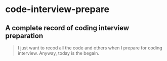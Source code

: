 # code-interview-prepare
## A complete record of coding interview preparation
> I just want to recod all the code and others when I prepare for coding interview. Anyway, today is the begain.
